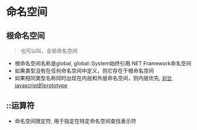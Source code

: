 # 命名空间

## 根命名空间

> 也可以叫，全局命名空间

- 根命名空间名称是global, global::System始终引用.NET Framework命名空间
- 如果类型没有在任何命名空间中定义，则它存在于根命名空间
- 如果相同类型名称同时出现在内层和外层命名空间，则内层优先, [对比javascript的prototype](Javascript_Prototype.md)

## ::运算符

- 命名空间限定符, 用于指定在特定命名空间查找表示符
